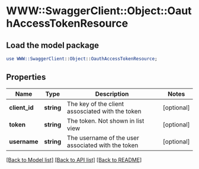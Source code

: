 # WWW::SwaggerClient::Object::OauthAccessTokenResource

## Load the model package
```perl
use WWW::SwaggerClient::Object::OauthAccessTokenResource;
```

## Properties
Name | Type | Description | Notes
------------ | ------------- | ------------- | -------------
**client_id** | **string** | The key of the client assosciated with the token | [optional] 
**token** | **string** | The token.  Not shown in list view | [optional] 
**username** | **string** | The username of the user associated with the token | [optional] 

[[Back to Model list]](../README.md#documentation-for-models) [[Back to API list]](../README.md#documentation-for-api-endpoints) [[Back to README]](../README.md)


